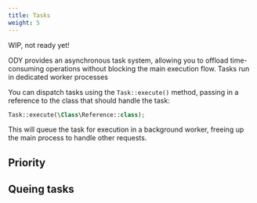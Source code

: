 ```yaml
---
title: Tasks
weight: 5
---
```


WIP, not ready yet!

ODY provides an asynchronous task system, allowing you to offload time-consuming operations without blocking 
the main execution flow. Tasks run in dedicated worker processes

You can dispatch tasks using the `Task::execute()` method, passing in a reference to the class that should 
handle the task:

```php
Task::execute(\Class\Reference::class);
```
This will queue the task for execution in a background worker, freeing up the main process to handle other requests.

## Priority 

## Queing tasks